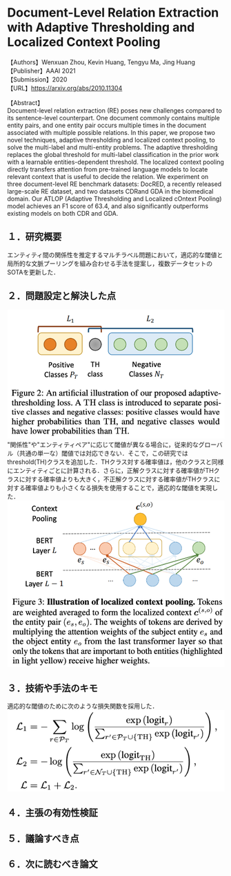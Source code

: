 # Document-Level Relation Extraction with Adaptive Thresholding and Localized Context Pooling

【Authors】Wenxuan Zhou, Kevin Huang, Tengyu Ma, Jing Huang  
【Publisher】AAAI 2021  
【Submission】2020  
【URL】https://arxiv.org/abs/2010.11304  

【Abstract】  
Document-level relation extraction (RE) poses new challenges compared to its sentence-level counterpart. One document commonly contains multiple entity pairs, and one entity pair occurs multiple times in the document associated with multiple possible relations. In this paper, we propose two novel techniques, adaptive thresholding and localized context pooling, to solve the multi-label and multi-entity problems. The adaptive thresholding replaces the global threshold for multi-label classification in the prior work with a learnable entities-dependent threshold. The localized context pooling directly transfers attention from pre-trained language models to locate relevant context that is useful to decide the relation. We experiment on three document-level RE benchmark datasets: DocRED, a recently released large-scale RE dataset, and two datasets CDRand GDA in the biomedical domain. Our ATLOP (Adaptive Thresholding and Localized cOntext Pooling) model achieves an F1 score of 63.4, and also significantly outperforms existing models on both CDR and GDA.  

## １．研究概要  
エンティティ間の関係性を推定するマルチラベル問題において，適応的な閾値と局所的な文脈プーリングを組み合わせる手法を提案し，複数データセットのSOTAを更新した．  
## ２．問題設定と解決した点  
![Model](../image/Zhou2020/Fig2.png)  
"関係性"や"エンティティペア"に応じて閾値が異なる場合に，従来的なグローバル（共通の単一な）閾値では対応できない．そこで，この研究ではthreshold(TH)クラスを追加した．THクラス対する確率値は，他のクラスと同様にエンティティごとに計算される．さらに，正解クラスに対する確率値がTHクラスに対する確率値よりも大きく，不正解クラスに対する確率値がTHクラスに対する確率値よりも小さくなる損失を使用することで，適応的な閾値を実現した．  
![Model](../image/Zhou2020/Fig3.png)
## ３．技術や手法のキモ  
適応的な閾値のために次のような損失関数を採用した．  
![Model](../image/Zhou2020/Eq_loss.png)
## ４．主張の有効性検証
## ５．議論すべき点
## ６．次に読むべき論文
